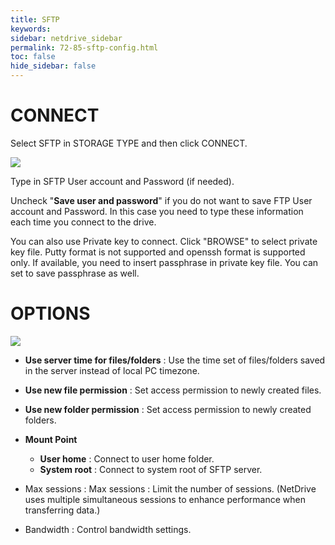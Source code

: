 ```yaml
---
title: SFTP
keywords:
sidebar: netdrive_sidebar
permalink: 72-85-sftp-config.html
toc: false
hide_sidebar: false
---
```


CONNECT
==================
Select SFTP in STORAGE TYPE and then click CONNECT.


<img class="markdown" src="https://doc.bdrive.com/images/sftp_config_1.jpg">


Type in SFTP User account and Password (if needed).

Uncheck "**Save user and password**" if you do not want to save FTP User account and Password. In this case you need to type these information each time you connect to the drive.

You can also use Private key to connect.  Click "BROWSE" to select private key file.  Putty format is not supported and openssh format is supported only.  If available, you need to insert passphrase in private key file.  You can set to save passphrase as well.


OPTIONS
==================


<img class="markdown" src="https://doc.bdrive.com/images/sftp_config_2.jpg">


* **Use server time for files/folders** : Use the time set of files/folders saved in the server instead of local PC timezone.

* **Use new file permission** : Set access permission to newly created files.

* **Use new folder permission** : Set access permission to newly created folders.

* **Mount Point**
    * **User home** : Connect to user home folder.
    * **System root** : Connect to system root of SFTP server.

* Max sessions : Max sessions : Limit the number of sessions. (NetDrive uses multiple simultaneous sessions to enhance performance when transferring data.)

* Bandwidth :  Control bandwidth settings.

